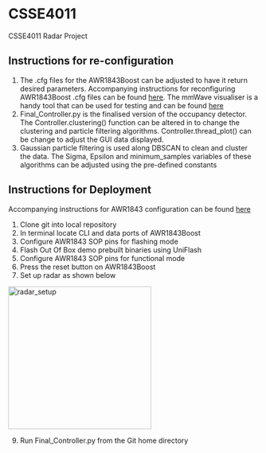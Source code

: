 # CSSE4011
CSSE4011 Radar Project

## Instructions for re-configuration

1) The .cfg files for the AWR1843Boost can be adjusted to have it return desired parameters. Accompanying instructions for reconfiguring AWR1843Boost .cfg files can be found [here](https://dev.ti.com/tirex/explore/node?a=VLyFKFf__4.12.1&node=A__AGvTEJkh-csqqwXnVhDbTQ__radar_toolbox__1AslXXD__LATEST&search=config). The mmWave visualiser is a handy tool that can be used for testing and can be found [here](https://dev.ti.com/gallery/view/mmwave/mmWave_Demo_Visualizer/ver/3.6.0/)
2) Final_Controller.py is the finalised version of the occupancy detector. The Controller.clustering() function can be altered in to change the clustering and particle filtering algorithms. Controller.thread_plot() can be change to adjust the GUI data displayed.
3) Gaussian particle filtering is used along DBSCAN to clean and cluster the data. The Sigma, Epsilon and minimum_samples variables of these algorithms can be adjusted using the pre-defined constants


## Instructions for Deployment

Accompanying instructions for AWR1843 configuration can be found [here](https://dev.ti.com/tirex/explore/content/radar_toolbox_1_00_01_07/source/ti/examples/Out_Of_Box_Demo/docs/Out_Of_Box_Demo_User_Guide.html)

1) Clone git into local repository
2) In terminal locate CLI and data ports of AWR1843Boost
3) Configure AWR1843 SOP pins for flashing mode
4) Flash Out Of Box demo prebuilt binaries using UniFlash
5) Configure AWR1843 SOP pins for functional mode
7) Press the reset button on AWR1843Boost
8) Set up radar as shown below
<img width="287" alt="radar_setup" src="https://github.com/richapat4/CSSE4011/assets/91168723/db36a11a-4374-49a1-8a03-fc7315b47804">  

9) Run Final_Controller.py from the Git home directory
